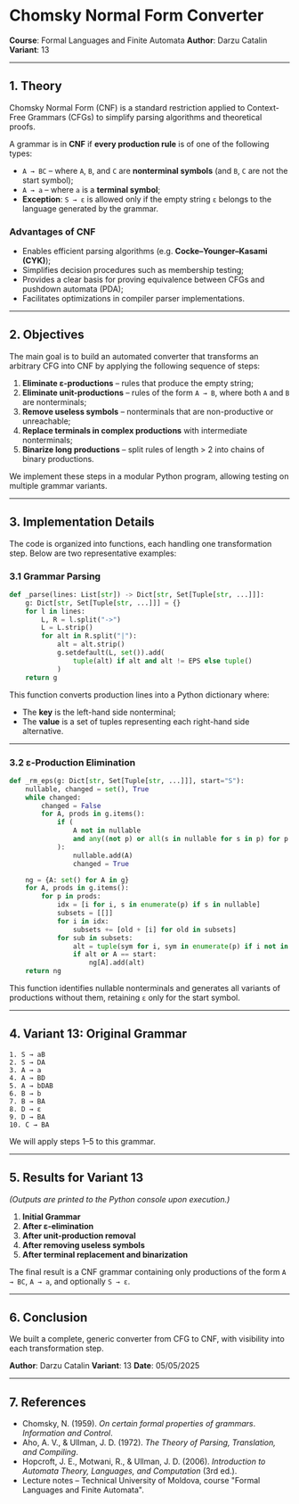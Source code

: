 # Chomsky Normal Form Converter

**Course**: Formal Languages and Finite Automata
**Author**: Darzu Catalin
**Variant**: 13

---

## 1. Theory

Chomsky Normal Form (CNF) is a standard restriction applied to Context-Free Grammars (CFGs) to simplify parsing algorithms and theoretical proofs.

A grammar is in **CNF** if **every production rule** is of one of the following types:

* `A → BC` – where `A`, `B`, and `C` are **nonterminal symbols** (and `B`, `C` are not the start symbol);
* `A → a` – where `a` is a **terminal symbol**;
* **Exception**: `S → ε` is allowed only if the empty string `ε` belongs to the language generated by the grammar.

### Advantages of CNF

* Enables efficient parsing algorithms (e.g. **Cocke–Younger–Kasami (CYK)**);
* Simplifies decision procedures such as membership testing;
* Provides a clear basis for proving equivalence between CFGs and pushdown automata (PDA);
* Facilitates optimizations in compiler parser implementations.

---

## 2. Objectives

The main goal is to build an automated converter that transforms an arbitrary CFG into CNF by applying the following sequence of steps:

1. **Eliminate ε-productions** – rules that produce the empty string;
2. **Eliminate unit-productions** – rules of the form `A → B`, where both `A` and `B` are nonterminals;
3. **Remove useless symbols** – nonterminals that are non-productive or unreachable;
4. **Replace terminals in complex productions** with intermediate nonterminals;
5. **Binarize long productions** – split rules of length > 2 into chains of binary productions.

We implement these steps in a modular Python program, allowing testing on multiple grammar variants.

---

## 3. Implementation Details

The code is organized into functions, each handling one transformation step. Below are two representative examples:

### 3.1 Grammar Parsing

```python
def _parse(lines: List[str]) -> Dict[str, Set[Tuple[str, ...]]]:
    g: Dict[str, Set[Tuple[str, ...]]] = {}
    for l in lines:
        L, R = l.split("->")
        L = L.strip()
        for alt in R.split("|"):
            alt = alt.strip()
            g.setdefault(L, set()).add(
                tuple(alt) if alt and alt != EPS else tuple()
            )
    return g
```

This function converts production lines into a Python dictionary where:

* The **key** is the left-hand side nonterminal;
* The **value** is a set of tuples representing each right-hand side alternative.

---

### 3.2 ε‑Production Elimination

```python
def _rm_eps(g: Dict[str, Set[Tuple[str, ...]]], start="S"):
    nullable, changed = set(), True
    while changed:
        changed = False
        for A, prods in g.items():
            if (
                A not in nullable
                and any((not p) or all(s in nullable for s in p) for p in prods)
            ):
                nullable.add(A)
                changed = True

    ng = {A: set() for A in g}
    for A, prods in g.items():
        for p in prods:
            idx = [i for i, s in enumerate(p) if s in nullable]
            subsets = [[]]
            for i in idx:
                subsets += [old + [i] for old in subsets]
            for sub in subsets:
                alt = tuple(sym for i, sym in enumerate(p) if i not in sub)
                if alt or A == start:
                    ng[A].add(alt)
    return ng
```

This function identifies nullable nonterminals and generates all variants of productions without them, retaining `ε` only for the start symbol.

---

## 4. Variant 13: Original Grammar

```
1. S → aB
2. S → DA
3. A → a
4. A → BD
5. A → bDAB
6. B → b
7. B → BA
8. D → ε
9. D → BA
10. C → BA
```

We will apply steps 1–5 to this grammar.

---

## 5. Results for Variant 13

*(Outputs are printed to the Python console upon execution.)*

1. **Initial Grammar**
2. **After ε‑elimination**
3. **After unit‑production removal**
4. **After removing useless symbols**
5. **After terminal replacement and binarization**

The final result is a CNF grammar containing only productions of the form `A → BC`, `A → a`, and optionally `S → ε`.

---

## 6. Conclusion

We built a complete, generic converter from CFG to CNF, with visibility into each transformation step.

**Author**: Darzu Catalin
**Variant**: 13
**Date**: 05/05/2025

---

## 7. References

* Chomsky, N. (1959). *On certain formal properties of grammars*. *Information and Control*.
* Aho, A. V., & Ullman, J. D. (1972). *The Theory of Parsing, Translation, and Compiling*.
* Hopcroft, J. E., Motwani, R., & Ullman, J. D. (2006). *Introduction to Automata Theory, Languages, and Computation* (3rd ed.).
* Lecture notes – Technical University of Moldova, course "Formal Languages and Finite Automata".
